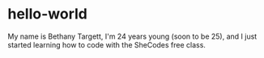 # hello-world
My name is Bethany Targett, I'm 24 years young (soon to be 25), and I just started learning how to code with the SheCodes free class.
